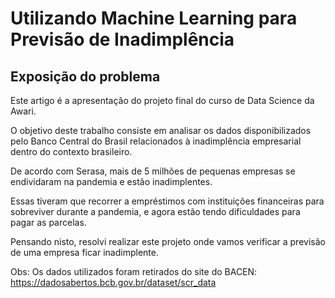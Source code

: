 # Utilizando Machine Learning para Previsão de Inadimplência

## Exposição do problema

Este artigo é a apresentação do projeto final do curso de Data Science da Awari. 

O objetivo deste trabalho consiste em analisar os dados disponibilizados pelo Banco Central do Brasil relacionados à inadimplência empresarial dentro do contexto brasileiro.

De acordo com Serasa, mais de 5 milhões de pequenas empresas se endividaram na pandemia e estão inadimplentes. 

Essas tiveram que recorrer a empréstimos com instituições financeiras para sobreviver durante a pandemia, e agora estão tendo dificuldades para pagar as parcelas.

Pensando nisto, resolvi realizar este projeto onde vamos verificar a previsão de uma empresa ficar inadimplente.

Obs: Os dados utilizados foram retirados do site do BACEN: https://dadosabertos.bcb.gov.br/dataset/scr_data
